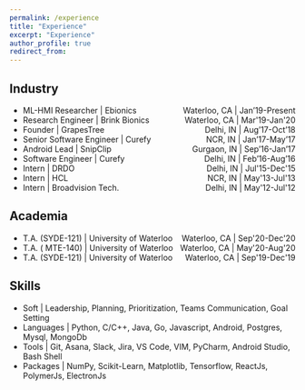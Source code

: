 ```yaml
---
permalink: /experience
title: "Experience"
excerpt: "Experience"
author_profile: true
redirect_from: 
---
```




Industry
------
* <div style="float: left">ML-HMI Researcher | Ebionics</div>  <div style="float: right">Waterloo, CA | Jan’19-Present</div>
* <div style="float: left">Research Engineer | Brink Bionics</div>  <div style="float: right">Waterloo, CA | Mar'19-Jan'20</div>
* <div style="float: left">Founder | GrapesTree</div>  <div style="float: right">Delhi, IN | Aug’17-Oct’18</div>
* <div style="float: left">Senior Software Engineer | Curefy</div>  <div style="float: right">NCR, IN | Jan’17-May’17</div>
* <div style="float: left">Android Lead | SnipClip</div>  <div style="float: right">Gurgaon, IN | Sep’16-Jan’17</div>
* <div style="float: left">Software Engineer | Curefy</div>  <div style="float: right">Delhi, IN | Feb’16-Aug’16</div>
* <div style="float: left">Intern | DRDO</div>  <div style="float: right">Delhi, IN | Jul'15-Dec'15</div>
* <div style="float: left">Intern | HCL</div>  <div style="float: right">NCR, IN | May'13-Jul'13</div>
* <div style="float: left">Intern | Broadvision Tech.</div>  <div style="float: right">Delhi, IN | May'12-Jul'12</div>



<!-- * Research Engineer &#124; Brink Bionics &#124; 2019 
* Founder &#124; GrapesTree &#124; 2017-18
* Senior Software Engineer &#124; Curefy &#124; 2017
* Android Lead &#124; SnipClip &#124; 2016-17
* Software Engineer &#124; Curefy &#124; 2016
* Internships &#124; DRDO &#124; 2015
* Intern &#124; HCL &#124; 2013
* Intern &#124; Broadvision Tech. &#124; 2012 -->

<!-- * <u>Founder</u> &#124; GrapesTree &#124; 2017-18
* <u>Senior Software Engineer</u> &#124; Curefy &#124; 2017
* <u>Android Lead</u> &#124; SnipClip &#124; 2016-17
* <u>Software Engineer</u> &#124; Curefy &#124; 2016
* <u>Internships</u> &#124; DRDO, &#124; 2015
* <u>Intern</u> &#124; HCL &#124; 2013
* <u>Intern</u> &#124; Broadvision Tech. &#124; 2012 -->


Academia
------
* <div style="float: left">T.A. (SYDE-121) | University of Waterloo</div>  <div style="float: right">Waterloo, CA | Sep'20-Dec'20</div>
* <div style="float: left">T.A. ( MTE-140) | University of Waterloo</div>  <div style="float: right">Waterloo, CA | May'20-Aug'20</div>
* <div style="float: left">T.A. (SYDE-121) | University of Waterloo</div>  <div style="float: right">Waterloo, CA | Sep'19-Dec'19</div>


<!-- * <u>Teaching Assistant | UW</u> &#124; C/C++, SYDE-121 at UW &#124; Fall 2019  -->
<!-- * <u>Teaching Assistant | UW</u> &#124; DS/Algo, MTE-140 at UW  &#124; Spring 2020  -->

Skills
------
* Soft &#124; Leadership, Planning, Prioritization, Teams Communication, Goal Setting
* Languages &#124; Python, C/C++, Java, Go, Javascript, Android, Postgres, Mysql, MongoDb
* Tools &#124; Git, Asana, Slack, Jira, VS Code, VIM, PyCharm, Android Studio, Bash Shell 
* Packages &#124; NumPy, Scikit-Learn, Matplotlib, Tensorflow, ReactJs, PolymerJs, ElectronJs
